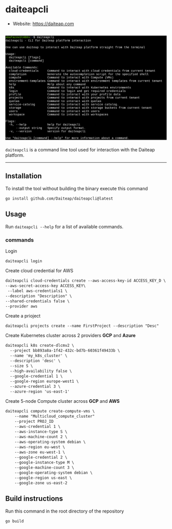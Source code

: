 # daiteapcli

- Website: https://daiteap.com

![](assets/img/screenshot.png)
----

`daiteapcli` is a command line tool used for interaction with the Daiteap platform.

----

## Installation

To install the tool without building the binary execute this command

```
go install github.com/Daiteap/daiteapcli@latest
```

## Usage

Run `daiteapcli --help` for a list of available commands.

### commands
Login
```shell
daiteapcli login
```

Create cloud credential for AWS
```shell
daiteapcli cloud-credentials create --aws-access-key-id ACCESS_KEY_D \
--aws-secret-access-key ACCESS_KEY\
 --label aws-credentials1 \
--description "Description" \
--shared-credentials false \
--provider aws
```

Create a prioject
```shell
daiteapcli projects create --name FirstProject --description "Desc"
```

Create Kubernetes cluster across 2 providers **GCP** and **Azure**
```shell
daiteapcli k8s create-dlcmv2 \ 
  --project bb893a8a-1f42-432c-bd7b-60361f49433b \
  --name 'my_k8s_cluster' \
  --description 'desc' \
  --size S \
  --high-availability false \
  --google-credential 1 \
  --google-region europe-west1 \
  --azure-credential 3 \ 
  --azure-region 'us-east-1'
```

Create 5-node Compute cluster across **GCP** and **AWS**
```shell
daiteapcli compute create-compute-vms \
    --name "Multicloud_compute_cluster"
    --project PROJ_ID
    --aws-credential 1 \
    --aws-instance-type S \
    --aws-machine-count 2 \
    --aws-operating-system debian \
    --aws-region eu-west \
    --aws-zone eu-west-1 \
    --google-credential 2 \
    --google-instance-type M \
    --google-machine-count 3 \
    --google-operating-system debian \
    --google-region us-east \
    --google-zone us-east-2

```

## Build instructions

Run this command in the root directory of the repository

```
go build
```

